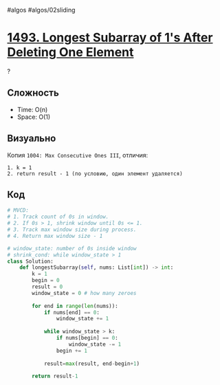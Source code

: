 #algos 
#algos/02sliding

# [1493. Longest Subarray of 1's After Deleting One Element](https://leetcode.com/problems/longest-subarray-of-1s-after-deleting-one-element/)
?
## Сложность
* Time: O(n)
* Space: O(1)
## Визуально
Копия `1004: Max Consecutive Ones III`, отличия:
```
1. k = 1
2. return result - 1 (по условию, один элемент удаляется)
```
## Код
```python
# MVCD:
# 1. Track count of 0s in window.
# 2. If 0s > 1, shrink window until 0s <= 1.
# 3. Track max window size during process.
# 4. Return max window size - 1

# window_state: number of 0s inside window
# shrink_cond: while window_state > 1
class Solution:
    def longestSubarray(self, nums: List[int]) -> int:
        k = 1
        begin = 0
        result = 0          
        window_state = 0 # how many zeroes           
        
        for end in range(len(nums)):
            if nums[end] == 0:
                window_state += 1
            
            while window_state > k:
                if nums[begin] == 0:
                    window_state -= 1
                begin += 1
            
            result=max(result, end-begin+1)
        
        return result-1
```
<!--SR:!2025-07-04,3,250-->